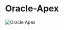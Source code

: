 # Oracle-Apex

![Oracle Apex](https://github.com/MohamedAnwarAlhamed/Oracle-Apex/assets/76563640/f9821d4c-f949-48ce-bab9-528318cf9e43)
